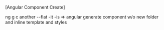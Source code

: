 [Angular Component Create]

ng g c another --flat -it -is 
=> angular generate component w/o new folder and inline template and styles
